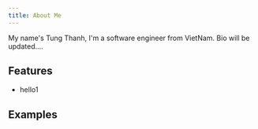 ```yaml
---
title: About Me
---
```


My name's Tung Thanh, I'm a software engineer from VietNam. 
Bio will be updated....

## Features

- hello1

## Examples
